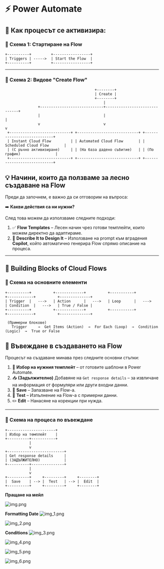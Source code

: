# ⚡ Power Automate

## 🔄 Как процесът се активизира:

### 📌 Схема 1: Стартиране на Flow

```
+----------+         +-----------------+
| Triggers | ----->  | Start the Flow  |
+----------+         +-----------------+
```

---

### 🧱 Схема 2: Видове "Create Flow"

```
                                         +--------+
                                         | Create |
                                         +--------+
                                             |
               +-----------------------------+------------------------------+
               |                             |                              |
               v                             v                              v
 +----------------------------+ +----------------------------+ +----------------------------+
 | Instant Cloud Flow         | | Automated Cloud Flow       | | Scheduled Cloud Flow       |
 | (С ръчно активизиране)     | | (На база дадено събитие)   | | (По график)                |
 +----------------------------+ +----------------------------+ +----------------------------+

```

## 💡 Начини, които да ползваме за лесно създаване на Flow

Преди да започнем, е важно да си отговорим на въпроса:

➡️ **Какви действия са ни нужни?**

След това можем да използваме следните подходи:

1. ✅ **Flow Templates** – Лесен начин чрез готови темплейти, които можем директно да адаптираме.
2. 🤖 **Describe It to Design It** – Използване на prompt към вградения **Copilot**, който автоматично генерира Flow спрямо описание на процеса.

---

## 🧱 Building Blocks of Cloud Flows

### 📌 Схема на основните елементи

```
+----------+          +-------------+          +-----------+          +------------+          +--------------+
| Trigger  |   --->   | Action      |   --->   | Loop      |   --->   | Condition  |   --->   | True / False |
+----------+          +-------------+          +-----------+          +------------+          +--------------+

 (Примерни блокове)
   Trigger     →  Get Items (Action)  →  For Each (Loop)  →  Condition (Logic)  →  True or False
```

## 📝 Въвеждане в създаването на Flow

Процесът на създаване минава през следните основни стъпки:

1. 📂 **Избор на нужния темплейт** – от готовите шаблони в Power Automate.
2. 📥 **(Задължително)** Добавяне на `Get response details` – за извличане на информация от формуляри или други входни данни.
3. 💾 **Save** – Запазване на Flow-а.
4. 🧪 **Test** – Изпълнение на Flow-а с примерни данни.
5. ✏️ **Edit** – Нанасяне на корекции при нужда.

---

### 📌 Схема на процеса по въвеждане

```
+----------------------+ 
| Избор на темплейт    |
+----------+-----------+
           |
           v
+--------------------------+
| Get response details     |
| (ЗАДЪЛЖИТЕЛНО)           |
+----------+---------------+
           |
           v
+----------+     +---------+     +--------+
|  Save    | --> |  Test   | --> |  Edit  |
+----------+     +---------+     +--------+
```
**Пращане на мейл** 

![img.png](img.png)

**Formatting Date** 
![img_1.png](img_1.png)

![img_2.png](img_2.png)

**Conditions**
![img_3.png](img_3.png)

![img_4.png](img_4.png)

![img_5.png](img_5.png)

![img_6.png](img_6.png)